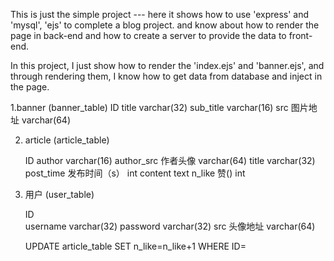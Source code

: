 
This is just the simple project --- 
here it shows how to use 'express' and 'mysql', 'ejs' to complete a blog project.
and know about how to render the page in back-end and how to create a server to provide the data to front-end.

In this project, I just show how to render the 'index.ejs' and 'banner.ejs', and through rendering them, I know how to get data from database and inject in the page.


1.banner  (banner_table)
    ID 
    title   varchar(32)
    sub_title varchar(16)
    src  图片地址 varchar(64)

2. article  (article_table)
    
    ID 
    author   varchar(16)
    author_src 作者头像 varchar(64)
    title  varchar(32)
    post_time 发布时间（s） int 
    content    text 
    n_like  赞() int 

3. 用户  (user_table)
    
    ID     
    username   varchar(32) 
    password   varchar(32)
    src   头像地址  varchar(64)



    UPDATE article_table SET n_like=n_like+1 WHERE ID=
























